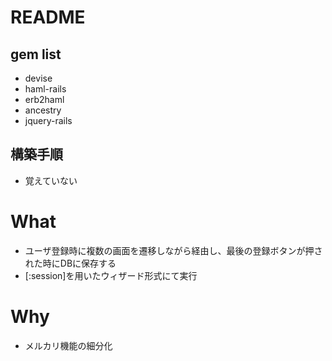 # README

## gem list
* devise
* haml-rails
* erb2haml
* ancestry
* jquery-rails

## 構築手順
* 覚えていない

# What
* ユーザ登録時に複数の画面を遷移しながら経由し、最後の登録ボタンが押された時にDBに保存する
* [:session]を用いたウィザード形式にて実行

# Why
* メルカリ機能の細分化
